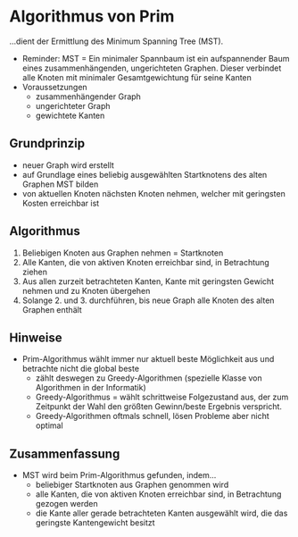 # Algorithmus von Prim

...dient der Ermittlung des Minimum Spanning Tree (MST).

- Reminder: MST = Ein minimaler Spannbaum ist ein aufspannender Baum eines zusammenhängenden, ungerichteten Graphen.
Dieser verbindet alle Knoten mit minimaler Gesamtgewichtung für seine Kanten
- Voraussetzungen
  - zusammenhängender Graph
  - ungerichteter Graph
  - gewichtete Kanten

## Grundprinzip

- neuer Graph wird erstellt
- auf Grundlage eines beliebig ausgewählten Startknotens des alten Graphen MST bilden
- von aktuellen Knoten nächsten Knoten nehmen, welcher mit geringsten Kosten erreichbar ist

## Algorithmus

1. Beliebigen Knoten aus Graphen nehmen = Startknoten
2. Alle Kanten, die von aktiven Knoten erreichbar sind, in Betrachtung ziehen
3. Aus allen zurzeit betrachteten Kanten, Kante mit geringsten Gewicht nehmen und zu Knoten übergehen
3. Solange 2. und 3. durchführen, bis neue Graph alle Knoten des alten Graphen enthält

## Hinweise

- Prim-Algorithmus wählt immer nur aktuell beste Möglichkeit aus und betrachte nicht die global beste
  - zählt deswegen zu Greedy-Algorithmen (spezielle Klasse von Algorithmen in der Informatik)
  - Greedy-Algorithmus = wählt schrittweise Folgezustand aus, der zum Zeitpunkt der Wahl den größten Gewinn/beste Ergebnis verspricht.
  - Greedy-Algorithmen oftmals schnell, lösen Probleme aber nicht optimal

## Zusammenfassung

- MST wird beim Prim-Algorithmus gefunden, indem...
  - beliebiger Startknoten aus Graphen genommen wird
  - alle Kanten, die von aktiven Knoten erreichbar sind, in Betrachtung gezogen werden
  - die Kante aller gerade betrachteten Kanten ausgewählt wird, die das geringste Kantengewicht besitzt
